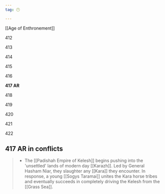 ```yaml
---
tag: 🕛

---
```

[[Age of Enthronement]]


412

413

414

415

416

**417 AR**

418

419

420

421

422



## 417 AR in conflicts

>  - The [[Padishah Empire of Kelesh]] begins pushing into the 'unsettled' lands of modern day [[Karazh]]. Led by General Hasham Niar, they slaughter any [[Kara]] they encounter. In response, a young [[Sogys Taramai]] unites the Kara horse tribes and eventually succeeds in completely driving the Kelesh from the [[Grass Sea]].






